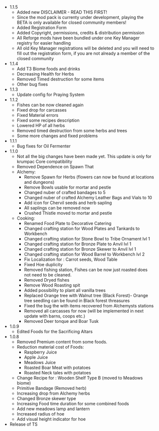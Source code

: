 * 1.1.5
    * Added new DISCLAIMER - READ THIS FIRST!
    * Since the mod pack is currenty under development, playing the BETA is only available for closed community members!
    * Added Registration Form 
    * Added Copyright, permissions, credits & distribution permission
    * All Reforge mods have been bundled under one Key Manager registry for easier handling
    * All old Key Manager registrations will be deleted and you will need to fill out the registration form, if you are not already a member of the closed community
* 1.1.4
    * Add T3 Biome foods and drinks
    * Decreasing Health for Herbs
    * Removed Timed destruction for some items
    * Other bug fixes
* 1.1.3
    * Update config for Praying System
* 1.1.2
    * Fishes can be now cleaned again
    * Fixed drop for carcasses
    * Fixed Material errors 
    * Fixed some recipes description
    * Lowered HP of all herbs
    * Removed timed destruction from some herbs and trees 
    * Some more changes and fixed problems
* 1.1.1
    * Bug fixes for Oil Fermenter
* 1.1.0
    * Not all the big changes have been made yet. This update is only for krumpac Core compatibility
    * Removed Dependence on Spawn That
    * Alchemy:
        * Remove Spawn for Herbs (flowers can now be found at locations and dungeons)
        * Remove Bowls usable for mortar and pestle
        * Changed nuber of crafted bandages to 5
        * Changed nuber of crafted Alchemy Leather Bags and Vials to 10
        * Add icon for Chervil seeds and herb sapling
        * All saplings can be removed now
        * Crushed Thistle moved to mortar and pestle
    * Cooking:
        * Renamed Food Plate to Decorative Catering
        * Changed crafting station for Wood Plates and Tankards to Workbench 
        * Changed crafting station for Stone Bowl to Tribe Ornament lvl 1
        * Changed crafting station for Bronze Plate to Anvil lvl 1
        * Changed crafting station for Bronze Skewer to Anvil lvl 1
        * Changed crafting station for Wood Barrel to Workbench lvl 2
        * Fix Localization for : Carrot seeds, Wood Table
        * Fixed Hoe duplicity
        * Removed fishing station, Fishes can be now just roasted does not need to be cleaned.
        * Removed Dryed fishes
        * Remove Wood Roasting spit
        * Added possibility to plant all vanilla trees
        * Replaced Orange tree with Walnut tree (Black Forest)- Orange tree seedling can be found in Black forest threasures
        * Fixed the bug the with items recovered from Alchemysts stations
        * Removed all carcasses for now (will be implemented in next update with barns, coops etc.)
        * Removed Deer tonque and Boar Tusk
* 1.0.9
    * Edited Foods for the Sacrificing Altars
* 1.0.8
    * Removed Premium content from some foods.
    * Reduction material cost of Foods: 
        * Raspberry Juice
        * Apple Juice
        * Meadows Juice
        * Roasted Boar Meat with potatoes
        * Roasted Neck tales with potatoes 
    * Change Recipe for : Wooden Shelf Type B (moved to Meadows biome)
    * Primitive Bandage (Removed herb)
    * Increasing drop from Alchemy herbs
    * Changed Bronze skewer type
    * Increasing Food time duration for some combined foods
    * Add new meadows lamp and lantern
    * Increased radius of hoe
    * Add visual height indicator for hoe
* Release of TS
